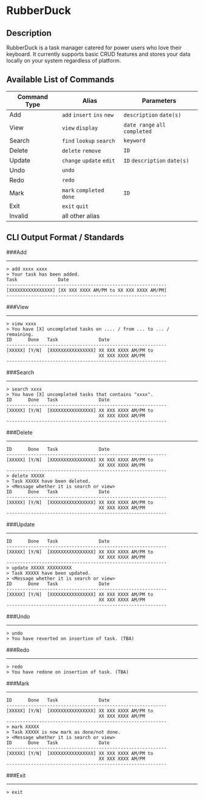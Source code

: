 RubberDuck
==========
Description
---------------------------
RubberDuck is a task manager catered for power users who love their keyboard.
It currently supports basic CRUD features and stores your data locally on your
system regardless of platform.

Available List of Commands
---------------------------
| Command Type  | Alias                      | Parameters                    |
| ------------- | -------------------------- | ------------------------------|
| Add           | `add` `insert` `ins` `new` | `description` `date(s)`       |
| View          | `view` `display`           | `date range` `all` `completed`|
| Search        | `find` `lookup` `search`   | `keyword`                     |
| Delete        | `delete` `remove`          | `ID`                          |
| Update        | `change` `update` `edit`   | `ID` `description` `date(s)`  |
| Undo          | `undo`                     |                               |
| Redo          | `redo`                     |                               |
| Mark          | `mark` `completed` `done`  | `ID`                          |
| Exit          | `exit` `quit`              |                               |
| Invalid       | all other alias            |                               |

CLI Output Format / Standards
-------------------------------
###Add
_______________________________
```
> add xxxx xxxx
> Your task has been added.
Task               Date
-----------------------------------------------------------
[XXXXXXXXXXXXXXXX] [XX XXX XXXX AM/PM to XX XXX XXXX AM/PM]
-----------------------------------------------------------
```
###View
_______________________________
```
> view xxxx
> You have [X] uncompleted tasks on .... / from ... to ... / remaining.
ID      Done   Task               Date
-----------------------------------------------------------
[XXXXX] [Y/N]  [XXXXXXXXXXXXXXXX] XX XXX XXXX AM/PM to
                                  XX XXX XXXX AM/PM
-----------------------------------------------------------
```

###Search
_______________________________
```
> search xxxx
> You have [X] uncompleted tasks that contains "xxxx".
ID      Done   Task               Date
-----------------------------------------------------------
[XXXXX] [Y/N]  [XXXXXXXXXXXXXXXX] XX XXX XXXX AM/PM to
                                  XX XXX XXXX AM/PM
-----------------------------------------------------------
```

###Delete
_______________________________
```
ID      Done   Task               Date
-----------------------------------------------------------
[XXXXX] [Y/N]  [XXXXXXXXXXXXXXXX] XX XXX XXXX AM/PM to
                                  XX XXX XXXX AM/PM
-----------------------------------------------------------
> delete XXXXX
> Task XXXXX have been deleted.
> <Message whether it is search or view>
ID      Done   Task               Date
-----------------------------------------------------------
[XXXXX] [Y/N]  [XXXXXXXXXXXXXXXX] XX XXX XXXX AM/PM to
                                  XX XXX XXXX AM/PM
-----------------------------------------------------------
```

###Update
_______________________________
```
ID      Done   Task               Date
-----------------------------------------------------------
[XXXXX] [Y/N]  [XXXXXXXXXXXXXXXX] XX XXX XXXX AM/PM to
                                  XX XXX XXXX AM/PM
-----------------------------------------------------------
> update XXXXX XXXXXXXXX
> Task XXXXX have been updated.
> <Message whether it is search or view>
ID      Done   Task               Date
-----------------------------------------------------------
[XXXXX] [Y/N]  [XXXXXXXXXXXXXXXX] XX XXX XXXX AM/PM to
                                  XX XXX XXXX AM/PM
-----------------------------------------------------------
```

###Undo
_____________________
```
> undo
> You have reverted on insertion of task. (TBA)
````

###Redo
_____________________
```
> redo
> You have redone on insertion of task. (TBA)
```

###Mark
_____________________
```
ID      Done   Task               Date
-----------------------------------------------------------
[XXXXX] [Y/N]  [XXXXXXXXXXXXXXXX] XX XXX XXXX AM/PM to
                                  XX XXX XXXX AM/PM
-----------------------------------------------------------
> mark XXXXX
> Task XXXXX is now mark as done/not done.
> <Message whether it is search or view>
ID      Done   Task               Date
-----------------------------------------------------------
[XXXXX] [Y/N]  [XXXXXXXXXXXXXXXX] XX XXX XXXX AM/PM to
                                  XX XXX XXXX AM/PM
-----------------------------------------------------------
```

###Exit
_____________________
```
> exit
```
